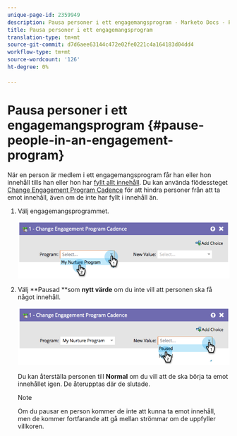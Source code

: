 ```yaml
---
unique-page-id: 2359949
description: Pausa personer i ett engagemangsprogram - Marketo Docs - Produktdokumentation
title: Pausa personer i ett engagemangsprogram
translation-type: tm+mt
source-git-commit: d7d6aee63144c472e02fe0221c4a164183d04dd4
workflow-type: tm+mt
source-wordcount: '126'
ht-degree: 0%

---
```



# Pausa personer i ett engagemangsprogram {#pause-people-in-an-engagement-program}

När en person är medlem i ett engagemangsprogram får han eller hon innehåll tills han eller hon har [fyllt allt innehåll](people-who-have-exhausted-content.md). Du kan använda flödessteget [Change Engagement Program Cadence](../../../../product-docs/core-marketo-concepts/smart-campaigns/program-flow-actions/change-engagement-program-cadence.md) för att hindra personer från att ta emot innehåll, även om de inte har fyllt i innehåll än.

1. Välj engagemangsprogrammet.

   ![](assets/image2014-9-22-14-3a49-3a27.png)

1. Välj **Pausad **som **nytt värde** om du inte vill att personen ska få något innehåll.

   ![](assets/image2014-9-22-14-3a49-3a31.png)

   Du kan återställa personen till **Normal** om du vill att de ska börja ta emot innehållet igen. De återupptas där de slutade.

   >[!NOTE]
   >
   >Om du pausar en person kommer de inte att kunna ta emot innehåll, men de kommer fortfarande att gå mellan strömmar om de uppfyller villkoren.

